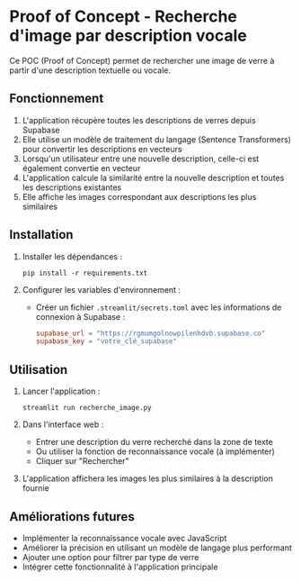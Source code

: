 # Proof of Concept - Recherche d'image par description vocale

Ce POC (Proof of Concept) permet de rechercher une image de verre à partir d'une description textuelle ou vocale.

## Fonctionnement

1. L'application récupère toutes les descriptions de verres depuis Supabase
2. Elle utilise un modèle de traitement du langage (Sentence Transformers) pour convertir les descriptions en vecteurs
3. Lorsqu'un utilisateur entre une nouvelle description, celle-ci est également convertie en vecteur
4. L'application calcule la similarité entre la nouvelle description et toutes les descriptions existantes
5. Elle affiche les images correspondant aux descriptions les plus similaires

## Installation

1. Installer les dépendances :
   ```
   pip install -r requirements.txt
   ```

2. Configurer les variables d'environnement :
   - Créer un fichier `.streamlit/secrets.toml` avec les informations de connexion à Supabase :
     ```toml
     supabase_url = "https://rgmumgolnowpilenhdvb.supabase.co"
     supabase_key = "votre_clé_supabase"
     ```

## Utilisation

1. Lancer l'application :
   ```
   streamlit run recherche_image.py
   ```

2. Dans l'interface web :
   - Entrer une description du verre recherché dans la zone de texte
   - Ou utiliser la fonction de reconnaissance vocale (à implémenter)
   - Cliquer sur "Rechercher"

3. L'application affichera les images les plus similaires à la description fournie

## Améliorations futures

- Implémenter la reconnaissance vocale avec JavaScript
- Améliorer la précision en utilisant un modèle de langage plus performant
- Ajouter une option pour filtrer par type de verre
- Intégrer cette fonctionnalité à l'application principale 